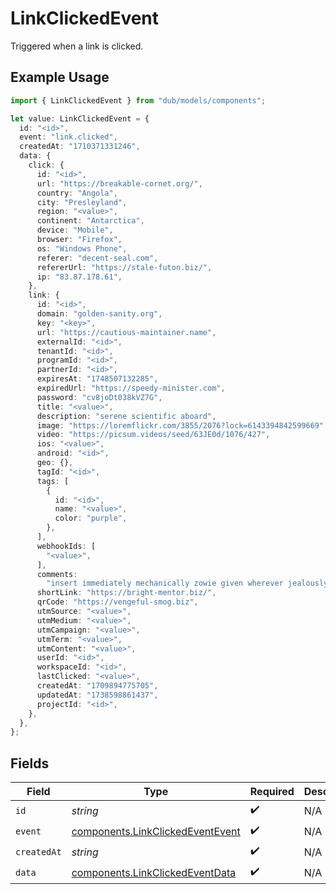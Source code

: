 # LinkClickedEvent

Triggered when a link is clicked.

## Example Usage

```typescript
import { LinkClickedEvent } from "dub/models/components";

let value: LinkClickedEvent = {
  id: "<id>",
  event: "link.clicked",
  createdAt: "1710371331246",
  data: {
    click: {
      id: "<id>",
      url: "https://breakable-cornet.org/",
      country: "Angola",
      city: "Presleyland",
      region: "<value>",
      continent: "Antarctica",
      device: "Mobile",
      browser: "Firefox",
      os: "Windows Phone",
      referer: "decent-seal.com",
      refererUrl: "https://stale-futon.biz/",
      ip: "83.87.178.61",
    },
    link: {
      id: "<id>",
      domain: "golden-sanity.org",
      key: "<key>",
      url: "https://cautious-maintainer.name",
      externalId: "<id>",
      tenantId: "<id>",
      programId: "<id>",
      partnerId: "<id>",
      expiresAt: "1748507132285",
      expiredUrl: "https://speedy-minister.com",
      password: "cv8joDt038kVZ7G",
      title: "<value>",
      description: "serene scientific aboard",
      image: "https://loremflickr.com/3855/2076?lock=6143394842599669",
      video: "https://picsum.videos/seed/63JE0d/1076/427",
      ios: "<value>",
      android: "<id>",
      geo: {},
      tagId: "<id>",
      tags: [
        {
          id: "<id>",
          name: "<value>",
          color: "purple",
        },
      ],
      webhookIds: [
        "<value>",
      ],
      comments:
        "insert immediately mechanically zowie given wherever jealously",
      shortLink: "https://bright-mentor.biz/",
      qrCode: "https://vengeful-smog.biz",
      utmSource: "<value>",
      utmMedium: "<value>",
      utmCampaign: "<value>",
      utmTerm: "<value>",
      utmContent: "<value>",
      userId: "<id>",
      workspaceId: "<id>",
      lastClicked: "<value>",
      createdAt: "1709894775705",
      updatedAt: "1738598861437",
      projectId: "<id>",
    },
  },
};
```

## Fields

| Field                                                                                | Type                                                                                 | Required                                                                             | Description                                                                          |
| ------------------------------------------------------------------------------------ | ------------------------------------------------------------------------------------ | ------------------------------------------------------------------------------------ | ------------------------------------------------------------------------------------ |
| `id`                                                                                 | *string*                                                                             | :heavy_check_mark:                                                                   | N/A                                                                                  |
| `event`                                                                              | [components.LinkClickedEventEvent](../../models/components/linkclickedeventevent.md) | :heavy_check_mark:                                                                   | N/A                                                                                  |
| `createdAt`                                                                          | *string*                                                                             | :heavy_check_mark:                                                                   | N/A                                                                                  |
| `data`                                                                               | [components.LinkClickedEventData](../../models/components/linkclickedeventdata.md)   | :heavy_check_mark:                                                                   | N/A                                                                                  |